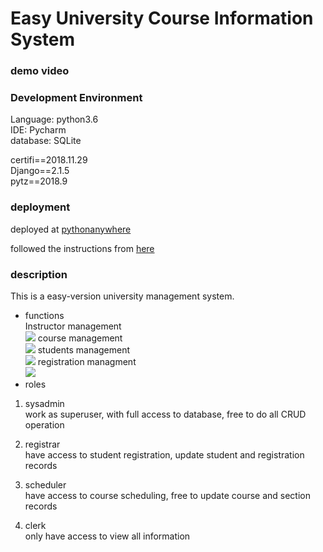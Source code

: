 # Easy University Course Information System

### demo video


### Development Environment
Language: python3.6  
IDE: Pycharm  
database: SQLite

certifi==2018.11.29  
Django==2.1.5  
pytz==2018.9


### deployment
deployed at [pythonanywhere](http://yiqing5.pythonanywhere.com/about/)  

followed the instructions from [here](https://help.pythonanywhere.com/pages/DeployExistingDjangoProject)

### description
This is a easy-version university management system. 
- functions  
Instructor management  
![](https://ws4.sinaimg.cn/large/006tNc79ly1g2b8d5n1dgj31jj0u0dll.jpg)
course management  
![](https://ws1.sinaimg.cn/large/006tNc79ly1g2b8dbqax6j31k10u0agm.jpg)
students management  
![](https://ws1.sinaimg.cn/large/006tNc79ly1g2b8dgmgu2j31ki0u0q8q.jpg)
registration managment  
![](https://ws3.sinaimg.cn/large/006tNc79ly1g2b8djo512j31kw0u044d.jpg)
- roles
1) sysadmin  
work as superuser, with full access to database, free to do all CRUD operation  

2) registrar  
have access to student registration, update student and registration records  

3) scheduler  
have access to course scheduling, free to update course and section records  

4) clerk  
only have access to view all information  
